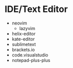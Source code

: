 # IDE/Text Editor





* neovim
  * lazyvim
* helix-editor
* kate-editor
* sublimetext
* brackets.io
* code.visualstudio
* notepad-plus-plus
